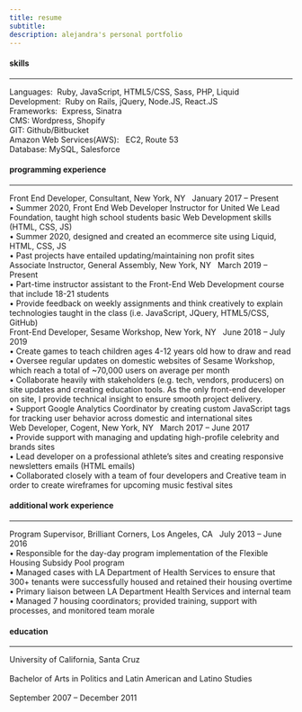 ```yaml
---
title: resume
subtitle:
description: alejandra's personal portfolio
---
```


<h4 class= "section-title">skills</h4>
<hr class="resume-divider">
<div class="skills-set">
Languages: &nbsp;Ruby, JavaScript, HTML5/CSS, Sass, PHP, Liquid
<br>
Development: &nbsp;Ruby on Rails, jQuery, Node.JS, React.JS
<br>
Frameworks:&nbsp; Express, Sinatra
<br>
CMS: Wordpress, Shopify
<br>
GIT: Github/Bitbucket 
<br>
Amazon Web Services(AWS): &nbsp; EC2, Route 53
<br>
Database:&nbsp;MySQL, Salesforce

 </div>

<h4 class= "section-title"> programming experience </h4>
<hr class="resume-divider">
<div class="title-pos freelance">
<span class="position">Front End Developer</span>,<span class="company-year"> Consultant, New York, NY </span> &nbsp; January 2017 – Present
  </div>
  <div class="job-details general">
&#8226; Summer 2020, Front End Web Developer Instructor for United We Lead Foundation, taught high school students basic Web Development skills
(HTML, CSS, JS)
<br>
&#8226; Summer 2020, designed and created an ecommerce site using Liquid, HTML, CSS, JS
<br>
&#8226; Past projects have entailed updating/maintaining non profit sites
<br>
</div>

<div class="title-pos">
<span class="position">Associate Instructor</span>,<span class="company-year"> General Assembly, New York, NY </span> &nbsp; March 2019 – Present
  </div>
  <div class="job-details general">
&#8226; Part-time instructor assistant to the Front-End Web Development course that include 18-21 students
<br>
&#8226; Provide feedback on weekly assignments and think creatively to explain technologies taught in the class (i.e. JavaScript, JQuery, HTML5/CSS, GitHub)
<br>
</div>
<div class="title-pos sesame">
  <span class="position">Front-End Developer</span>,<span class="company-year">  Sesame Workshop, New York, NY </span>  &nbsp;	     June 2018 – July 2019
  </div>
  <div class="job-details">
&#8226; Create games to teach children ages 4-12 years old how to draw and read

<br>
&#8226; Oversee regular updates on domestic websites of Sesame Workshop, which reach a total of ~70,000 users on average per month

<br>
&#8226; Collaborate heavily with stakeholders (e.g. tech, vendors, producers) on site updates and creating education tools. As the only front-end developer on site, I provide technical insight to ensure smooth project delivery.

<br>
&#8226; Support Google Analytics Coordinator by creating custom JavaScript tags for tracking user behavior across domestic and international sites

  </div>

<div class="title-pos cogent">
<span class="position">Web Developer</span>,<span class="company-year">  Cogent, New York, NY </span>   &nbsp;	     March 2017 – June 2017
</div>
<div class="job-details">
&#8226; Provide support with managing and updating high-profile celebrity and brands sites

<br>
&#8226; Lead developer on a professional athlete’s sites and creating responsive newsletters emails (HTML emails)
<br>
&#8226; Collaborated closely with a team of four developers and Creative team in order to create wireframes for upcoming music festival sites
</div>

<h4 class= "section-title"> additional work experience </h4>
<hr class="resume-divider">
<div class="title-pos brilliant">
<span class="position">Program Supervisor</span>,<span class="company-year">  Brilliant Corners, Los Angeles, CA </span>  &nbsp;	July 2013 – June 2016
</div>
<div class="job-details">
&#8226; Responsible for the day-day program implementation of the Flexible Housing Subsidy Pool program
<br>
&#8226; Managed cases with LA Department of Health Services to ensure that 300+ tenants were successfully housed and retained their housing overtime
<br>
&#8226; Primary liaison between LA Department Health Services and internal team
<br>
&#8226; Managed 7 housing coordinators; provided training, support with processes, and monitored team morale

</div>

<h4 class= "section-title">education</h4>

<hr class="resume-divider">
<div class="edu-tails">

University of California, Santa Cruz
<br class="space">   
Bachelor of Arts in Politics and Latin American and Latino Studies  
<br class="space">
September 2007 – December 2011

</div>
